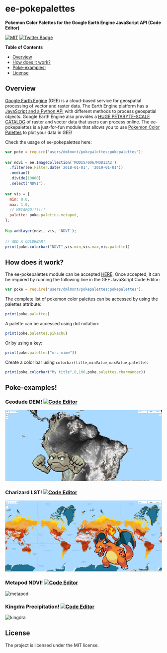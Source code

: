 # ee-pokepalettes
**Pokemon Color Palettes for the Google Earth Engine JavaScript API (Code Editor)**

[![MIT](https://img.shields.io/badge/License-MIT-blue.svg)](https://opensource.org/licenses/MIT)
[![Twitter Badge](https://img.shields.io/twitter/follow/dmlmont?style=social)](https://twitter.com/dmlmont)

**Table of Contents**

- [Overview](#Overview)
- [How does it work?](#How-does-it-work?)
- [Poke-examples!](#Poke-examples!)
- [License](#License)

## Overview

[Google Earth Engine](https://earthengine.google.com/) (GEE) is a cloud-based service for geospatial processing of vector and raster data. The Earth Engine platform has a [JavaScript and a Python API](https://developers.google.com/earth-engine/guides) with different methods to process geospatial objects. Google Earth Engine also provides a [HUGE PETABYTE-SCALE CATALOG](https://developers.google.com/earth-engine/datasets/) of raster and vector data that users can process online. The ee-pokepalettes is a just-for-fun module that allows you to use [Pokemon Color Palettes](https://pokepalettes.com/) to plot your data in GEE!

Check the usage of ee-pokepalettes here:

```javascript
var poke = require("users/dmlmont/pokepalettes:pokepalettes");

var ndvi = ee.ImageCollection('MODIS/006/MOD13A2')
  .filter(ee.Filter.date('2018-01-01', '2019-01-01'))
  .median()
  .divide(10000)
  .select("NDVI");

var vis = {
  min: 0.0,
  max: 1.0,
  // METAPOD!!!!!!
  palette: poke.palettes.metapod,
};

Map.addLayer(ndvi, vis, 'NDVI');

// ADD A COLORBAR!
print(poke.colorbar("NDVI",vis.min,vis.max,vis.palette))
```

## How does it work?

The ee-pokepalettes module can be accepted [HERE](https://code.earthengine.google.com/?accept_repo=users/dmlmont/pokepalettes). Once accepted, it can be required by running the following line in the GEE JavaScript Code Editor:

```javascript
var poke = require("users/dmlmont/pokepalettes:pokepalettes");
```

The complete list of pokemon color palettes can be accessed by using the palettes attribute:

```javascript
print(poke.palettes)
```

A palette can be accessed using dot notation:

```javascript
print(poke.palettes.pikachu)
```

Or by using a key:

```javascript
print(poke.palettes["mr. mime"])
```

Create a color bar using `colorbar(title,minValue,maxValue,palette)`:

```javascript
print(poke.colorbar("My title",0,100,poke.palettes.charmander))
```

## Poke-examples!

### Geodude DEM! [![Code Editor](https://img.shields.io/badge/-Open%20in%20Code%20Editor-white?style=for-the-badge&logo=googleearth)](https://code.earthengine.google.com/da89aa6ffb407b0f80c83edc99ca3b8a)

![geodude](images/geodude.png)

### Charizard LST! [![Code Editor](https://img.shields.io/badge/-Open%20in%20Code%20Editor-white?style=for-the-badge&logo=googleearth)](https://code.earthengine.google.com/fce3bd4518ac99229d4e9dd51911fd9b)

![charizard](images/charizard.png)

### Metapod NDVI! [![Code Editor](https://img.shields.io/badge/-Open%20in%20Code%20Editor-white?style=for-the-badge&logo=googleearth)](https://code.earthengine.google.com/593e7ef08770341e920f4bed8fbcc058)

![metapod](images/metapod.png)

### Kingdra Precipitation! [![Code Editor](https://img.shields.io/badge/-Open%20in%20Code%20Editor-white?style=for-the-badge&logo=googleearth)](https://code.earthengine.google.com/1824d1f55e0b6ab59d66735a3da30e7a)

![kingdra](images/kingdra.png)

## License

The project is licensed under the MIT license.